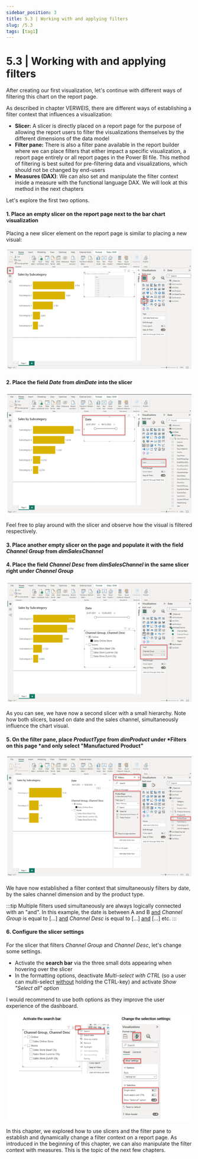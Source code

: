 ```yaml
---
sidebar_position: 3
title: 5.3 | Working with and applying filters
slug: /5.3
tags: [tag1]
---
```


# 5.3 | Working with and applying filters

After creating our first visualization, let's continue with different ways of filtering this chart on the report page.

As described in chapter VERWEIS, there are different ways of establishing a filter context that influences a visualization:

- **Slicer:** A slicer is directly placed on a report page for the purpose of allowing the report users to filter the visualizations themselves by the different dimensions of the data model
- **Filter pane:** There is also a filter pane available in the report builder where we can place filters that either impact a specific visualization, a report page entirely or all report pages in the Power BI file. This method of filtering is best suited for pre-filtering data and visualizations, which should not be changed by end-users
- **Measures (DAX)**: We can also set and manipulate the filter context inside a measure with the functional language DAX. We will look at this method in the next chapters

Let's explore the first two options.

#### 1. Place an empty slicer on the report page next to the bar chart visualization

Placing a new slicer element on the report page is similar to placing a new visual:

![03-76](/img/img_book_03-76.png)

#### 2. Place the field *Date* from *dimDate* into the slicer

![03-77](/img/img_book_03-77.png)

Feel free to play around with the slicer and observe how the visual is filtered respectively.

#### 3. Place another empty slicer on the page and populate it with the field *Channel Group* from *dimSalesChannel*

#### 4. Place the field *Channel Desc* from *dimSalesChannel* in the same slicer right under *Channel Group*

![03-78](/img/img_book_03-78.png)

As you can see, we have now a second slicer with a small hierarchy. Note how both slicers, based on date and the sales channel, simultaneously influence the chart visual.

#### 5. On the filter pane, place *ProductType* from *dimProduct* under *Filters on this page *and only select "Manufactured Product"

![03-79](/img/img_book_03-79.png)

We have now established a filter context that simultaneously filters by date, by the sales channel dimension and by the product type.

:::tip
Multiple filters used simultaneously are always logically connected with an "and". In this example, the date is between A and B <ins>and</ins> *Channel Group* is equal to [...] <ins>and</ins> *Channel Desc* is equal to [...] <ins>and</ins> [...] etc.
:::

#### 6. Configure the slicer settings

For the slicer that filters *Channel Group* and *Channel Desc*, let's change some settings.

- Activate the **search bar** via the three small dots appearing when hovering over the slicer
- In the formatting options, deactivate *Multi-select with CTRL* (so a user can multi-select <ins>without</ins> holding the CTRL-key) and activate *Show "Select all" option*

I would recommend to use both options as they improve the user experience of the dashboard.

![03-86](/img/img_book_03-86.png)

In this chapter, we explored how to use slicers and the filter pane to establish and dynamically change a filter context on a report page. As introduced in the beginning of this chapter, we can also manipulate the filter context with measures. This is the topic of the next few chapters.